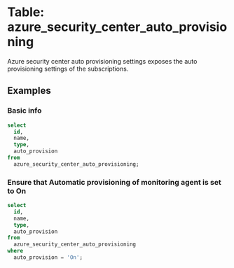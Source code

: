 # Table: azure_security_center_auto_provisioning

Azure security center auto provisioning settings exposes the auto provisioning settings of the subscriptions.

## Examples

### Basic info

```sql
select
  id,
  name,
  type,
  auto_provision
from
  azure_security_center_auto_provisioning;
```

### Ensure that Automatic provisioning of monitoring agent is set to On

```sql
select
  id,
  name,
  type,
  auto_provision
from
  azure_security_center_auto_provisioning
where
  auto_provision = 'On';
```
